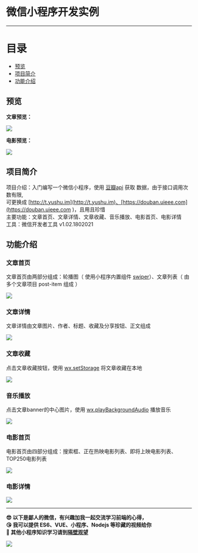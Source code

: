 # 微信小程序开发实例
***  

# 目录
* [预览](#预览)
* [项目简介](#项目简介)
* [功能介绍](#功能介绍)  

## 预览
**文章预览：**  

![](http://p4v5t5a1b.bkt.clouddn.com/wechat/1.gif)  

**电影预览：**  

![](http://p4v5t5a1b.bkt.clouddn.com/wechat/2.gif)

## 项目简介
项目介绍：入门编写一个微信小程序，使用 [豆瓣api](https://developers.douban.com/wiki/?title=api_v2) 获取 数据，由于接口调用次数有限,  
         可更换成 [http://t.yushu.im](http://t.yushu.im)、[https://douban.uieee.com](https://douban.uieee.com )，且用且珍惜  
主要功能：文章首页、文章详情、文章收藏、音乐播放、电影首页、电影详情  
工具：微信开发者工具 v1.02.1802021  

## 功能介绍
### 文章首页
文章首页由两部分组成：轮播图（ 使用小程序内置组件 [swiper](https://mp.weixin.qq.com/debug/wxadoc/dev/component/swiper.html)）、文章列表（ 由多个文章项目 post-item 组成 ）  

![](http://p4v5t5a1b.bkt.clouddn.com/wechat/article-index.jpg)
### 文章详情
文章详情由文章图片、作者、标题、收藏及分享按钮、正文组成  

![](http://p4v5t5a1b.bkt.clouddn.com/wechat/article-detail.jpg)
### 文章收藏
点击文章收藏按钮，使用 [wx.setStorage](https://mp.weixin.qq.com/debug/wxadoc/dev/api/data.html#wxsetstorageobject) 将文章收藏在本地  

![](http://p4v5t5a1b.bkt.clouddn.com/wechat/article-collect.jpg)
### 音乐播放
点击文章banner的中心图片，使用 [wx.playBackgroundAudio](https://mp.weixin.qq.com/debug/wxadoc/dev/api/media-background-audio.html#wxplaybackgroundaudioobject) 播放音乐  

![](http://p4v5t5a1b.bkt.clouddn.com/wechat/music-play.jpg)
### 电影首页
电影首页由四部分组成：搜索框、正在热映电影列表、即将上映电影列表、TOP250电影列表  

![](http://p4v5t5a1b.bkt.clouddn.com/wechat/movie-index.jpg)
### 电影详情
![](http://p4v5t5a1b.bkt.clouddn.com/wechat/movie-detail.jpg)

***
**:sunglasses: 以下是鄙人的微信，有兴趣加我一起交流学习前端的心得，**  
**:kissing_heart: 我可以提供 ES6、VUE、小程序、Nodejs 等珍藏的视频给你**  
**:eyes: 其他小程序知识学习请到[隔壁观望](https://github.com/justjavac/awesome-wechat-weapp)**  

![](http://p4v5t5a1b.bkt.clouddn.com/myWeChat.jpg)
